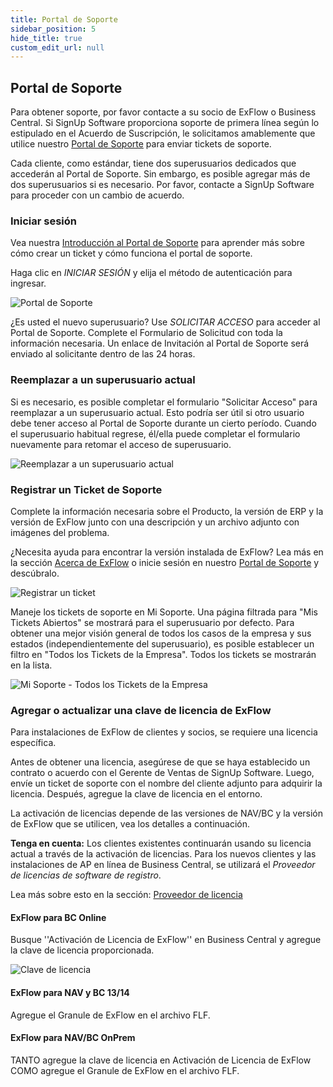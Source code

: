 ```yaml
---
title: Portal de Soporte
sidebar_position: 5
hide_title: true
custom_edit_url: null
---
```

## Portal de Soporte

Para obtener soporte, por favor contacte a su socio de ExFlow o Business Central. Si SignUp Software proporciona soporte de primera línea según lo estipulado en el Acuerdo de Suscripción, le solicitamos amablemente que utilice nuestro [Portal de Soporte](https://support.signupsoftware.com/) para enviar tickets de soporte.

Cada cliente, como estándar, tiene dos superusuarios dedicados que accederán al Portal de Soporte. Sin embargo, es posible agregar más de dos superusuarios si es necesario. Por favor, contacte a SignUp Software para proceder con un cambio de acuerdo.

### Iniciar sesión

Vea nuestra [Introducción al Portal de Soporte](https://www.youtube.com/playlist?list=PLJAWzooWyJH8qpTlXwSyNoBOJbM697r8C) para aprender más sobre cómo crear un ticket y cómo funciona el portal de soporte.

Haga clic en *INICIAR SESIÓN* y elija el método de autenticación para ingresar.

![Portal de Soporte](@site/static/img/media/support-portal-sign-in-001.png)

¿Es usted el nuevo superusuario? Use *SOLICITAR ACCESO* para acceder al Portal de Soporte. Complete el Formulario de Solicitud con toda la información necesaria. Un enlace de Invitación al Portal de Soporte será enviado al solicitante dentro de las 24 horas.

### Reemplazar a un superusuario actual

Si es necesario, es posible completar el formulario "Solicitar Acceso" para reemplazar a un superusuario actual. Esto podría ser útil si otro usuario debe tener acceso al Portal de Soporte durante un cierto período. Cuando el superusuario habitual regrese, él/ella puede completar el formulario nuevamente para retomar el acceso de superusuario.

![Reemplazar a un superusuario actual](@site/static/img/media/support-portal-replace-a-super-user-002.png)

### Registrar un Ticket de Soporte

Complete la información necesaria sobre el Producto, la versión de ERP y la versión de ExFlow junto con una descripción y un archivo adjunto con imágenes del problema.

¿Necesita ayuda para encontrar la versión instalada de ExFlow? Lea más en la sección [Acerca de ExFlow](https://support.signupsoftware.com/help-and-support/about-exflow/) o inicie sesión en nuestro [Portal de Soporte](https://support.signupsoftware.com/knowledgebase/find-exflow-version/) y descúbralo.

![Registrar un ticket](@site/static/img/media/support-portal-register-a-ticket-003.png)

Maneje los tickets de soporte en Mi Soporte. Una página filtrada para "Mis Tickets Abiertos" se mostrará para el superusuario por defecto. Para obtener una mejor visión general de todos los casos de la empresa y sus estados (independientemente del superusuario), es posible establecer un filtro en "Todos los Tickets de la Empresa". Todos los tickets se mostrarán en la lista.

![Mi Soporte - Todos los Tickets de la Empresa](@site/static/img/media/support-portal-all-company-tickets-004.png)

### Agregar o actualizar una clave de licencia de ExFlow

Para instalaciones de ExFlow de clientes y socios, se requiere una licencia específica.

Antes de obtener una licencia, asegúrese de que se haya establecido un contrato o acuerdo con el Gerente de Ventas de SignUp Software. Luego, envíe un ticket de soporte con el nombre del cliente adjunto para adquirir la licencia. Después, agregue la clave de licencia en el entorno.

La activación de licencias depende de las versiones de NAV/BC y la versión de ExFlow que se utilicen, vea los detalles a continuación.

**Tenga en cuenta:**
Los clientes existentes continuarán usando su licencia actual a través de la activación de licencias.
Para los nuevos clientes y las instalaciones de AP en línea de Business Central, se utilizará el *Proveedor de licencias de software de registro*.

Lea más sobre esto en la sección: [Proveedor de licencia](https://docs.exflow.cloud/business-central/docs/user-manual/welcome-to-exflow/get-started#license-provider)


#### ExFlow para BC Online

Busque ''Activación de Licencia de ExFlow'' en Business Central y agregue la clave de licencia proporcionada.

![Clave de licencia](@site/static/img/media/support-portal-license-key.png)<br/>

#### ExFlow para NAV y BC 13/14

Agregue el Granule de ExFlow en el archivo FLF.<br/>

#### ExFlow para NAV/BC OnPrem

TANTO agregue la clave de licencia en Activación de Licencia de ExFlow COMO agregue el Granule de ExFlow en el archivo FLF.<br/>